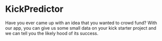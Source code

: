 # KickPredictor
Have you ever came up with an idea that you wanted to crowd fund? With our app, you can give us some small data on your kick starter project and we can tell you the likely hood of its success.

